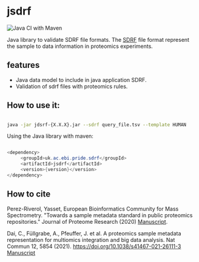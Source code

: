 # jsdrf

![Java CI with Maven](https://github.com/bigbio/jsdrf/workflows/Java%20CI%20with%20Maven/badge.svg)


Java library to validate SDRF file formats. The [SDRF](https://github.com/bigbio/proteomics-metadata-standard) file format represent the sample to data information in proteomics experiments.

## features

- Java data model to include in java application SDRF.
- Validation of sdrf files with proteomics rules.


## How to use it:

```bash

java -jar jdsrf-{X.X.X}.jar --sdrf query_file.tsv --template HUMAN

```

Using the Java library with maven:

```java

<dependency>
     <groupId>uk.ac.ebi.pride.sdrf</groupId>
     <artifactId>jsdrf</artifactId>
     <version>{version}</version>
</dependency>

```

## How to cite

Perez-Riverol, Yasset, European Bioinformatics Community for Mass Spectrometry. "Towards a sample metadata standard in public proteomics repositories." Journal of Proteome Research (2020) [Manuscript](https://pubs.acs.org/doi/abs/10.1021/acs.jproteome.0c00376).

Dai, C., Füllgrabe, A., Pfeuffer, J. et al. A proteomics sample metadata representation for multiomics integration and big data analysis. Nat Commun 12, 5854 (2021). https://doi.org/10.1038/s41467-021-26111-3 [Manuscript](https://www.nature.com/articles/s41467-021-26111-3.pdf)

